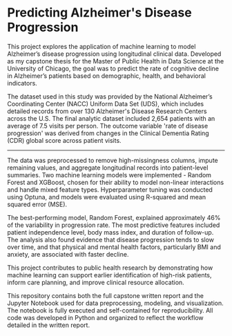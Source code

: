 # Predicting Alzheimer's Disease Progression
This project explores the application of machine learning to model Alzheimer’s disease progression using longitudinal clinical data. Developed as my capstone thesis for the Master of Public Health in Data Science at the University of Chicago, the goal was to predict the rate of cognitive decline in Alzheimer’s patients based on demographic, health, and behavioral indicators.

The dataset used in this study was provided by the National Alzheimer’s Coordinating Center (NACC) Uniform Data Set (UDS), which includes detailed records from over 130 Alzheimer's Disease Research Centers across the U.S. The final analytic dataset included 2,654 patients with an average of 7.5 visits per person. The outcome variable 'rate of disease progression' was derived from changes in the Clinical Dementia Rating (CDR) global score across patient visits.

-----
The data was preprocessed to remove high-missingness columns, impute remaining values, and aggregate longitudinal records into patient-level summaries. Two machine learning models were implemented - Random Forest and XGBoost, chosen for their ability to model non-linear interactions and handle mixed feature types. Hyperparameter tuning was conducted using Optuna, and models were evaluated using R-squared and mean squared error (MSE).

The best-performing model, Random Forest, explained approximately 46% of the variability in progression rate. The most predictive features included patient independence level, body mass index, and duration of follow-up. The analysis also found evidence that disease progression tends to slow over time, and that physical and mental health factors, particularly BMI and anxiety, are associated with faster decline.

This project contributes to public health research by demonstrating how machine learning can support earlier identification of high-risk patients, inform care planning, and improve clinical resource allocation. 

This repository contains both the full capstone written report and the Jupyter Notebook used for data preprocessing, modeling, and visualization. The notebook is fully executed and self-contained for reproducibility. All code was developed in Python and organized to reflect the workflow detailed in the written report.

